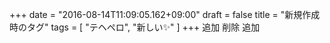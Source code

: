 +++
date = "2016-08-14T11:09:05.162+09:00"
draft = false
title = "新規作成時のタグ"
tags = [ "テヘペロ", "新しい✨" ]
+++
追加
削除
追加